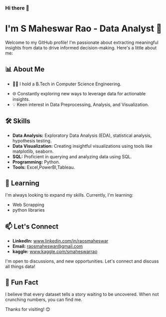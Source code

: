 ### Hi there 👋
# I'm S Maheswar Rao - Data Analyst 👨

Welcome to my GitHub profile! I'm passionate about extracting meaningful insights from data to drive informed decision-making. Here's a little about me:

## 📊 About Me

- 👩‍🎓 I hold a B.Tech in Computer Science Engineering.
<!--🚀 Currently working as a Data Analyst at [Your Current Company]. -->
- 🌐 Constantly exploring new ways to leverage data for actionable insights.
- 💡 Keen interest in  Data Preprocessing, Analysis, and Visualization.


## 🛠️ Skills

- **Data Analysis:** Exploratory Data Analysis (EDA), statistical analysis, hypothesis testing.
- **Data Visualization:** Creating insightful visualizations using tools like matplotlib, seaborn.
- **SQL:** Proficient in querying and analyzing data using SQL.
- **Programming:** Python.
- **Tools:** Excel,PowerBI,Tableau.

<!--
## 📈 Projects

Here are some projects I've worked on:

1. **[Project 1](Link-to-Project-1):** Brief description.
2. **[Project 2](Link-to-Project-2):** Brief description.
3. **[Project 3](Link-to-Project-3):** Brief description.

Feel free to explore these projects to see my data analysis skills in action!

-->

## 🌱 Learning

I'm always looking to expand my skills. Currently, I'm learning:

- Web Scrapping
- python libraries

## 📫 Let's Connect

- **LinkedIn:** www.linkedin.com/in/raosmaheswar
- **Email:** raosmaheswar@gmail.com
- **kaggle:** www.kaggle.com/smaheswarrao

I'm open to  discussions, and new opportunities. Let's connect and discuss all things data!

## 📌 Fun Fact

I believe that every dataset tells a story waiting to be uncovered. When not crunching numbers, you can find me.

Thanks for visiting! 😊

<!--
**raosmaheswar/raosmaheswar** is a ✨ _special_ ✨ repository because its `README.md` (this file) appears on your GitHub profile.

Here are some ideas to get you started:

- 🔭 I’m currently working on ...
- 🌱 I’m currently learning ...
- 👯 I’m looking to collaborate on ...
- 🤔 I’m looking for help with ...
- 💬 Ask me about ...
- 📫 How to reach me: ...
- 😄 Pronouns: ...
- ⚡ Fun fact: ...
-->

